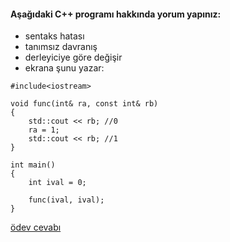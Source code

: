 #### Aşağıdaki C++ programı hakkında yorum yapınız:

+ sentaks hatası
+ tanımsız davranış
+ derleyiciye göre değişir
+ ekrana şunu yazar: 

```
#include<iostream>

void func(int& ra, const int& rb) 
{
	std::cout << rb; //0
	ra = 1;
	std::cout << rb; //1
}

int main() 
{
	int ival = 0;

	func(ival, ival);
}

```

[ödev cevabı](https://vimeo.com/433209303)
